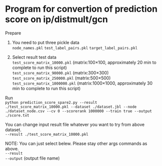 # Program for convertion of prediction score on ip/distmult/gcn

Prepare
1. You need to put three pickle data  
`node_names.pkl`
`test_label_pairs.pkl`
`target_label_pairs.pkl`  

2. Select result test data  
`test_score_matrix_10000.pkl` (matrix:100×100, approximately 20 min to complete to run this script)  
`test_score_matrix_90000.pkl` (matrix:300×300)  
`test_score_matrix_250000.pkl` (matrix:500×500)  
`test_score_matrix_1000000.pkl` (matrix:1000×1000, approximately 30 min to complete to run this script)  

Run  
`python prediction_score_spare2.py --result ./test_score_matrix_10000.pkl --dataset ./dataset.jbl --node ./dataset_node.csv --cv 0 --scorerank 1000000 --train true --output ./score.txt`

You can change input result file whatever you want to try from above dataset.  
`--result ./test_score_matrix_10000.pkl`

NOTE: You can just select belew. Please stay other args commands as above.  
`--result`  
`--output` (output file name)
